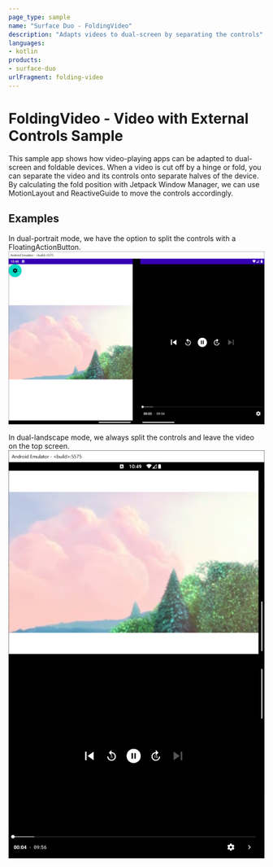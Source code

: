 ```yaml
---
page_type: sample
name: "Surface Duo - FoldingVideo"
description: "Adapts videos to dual-screen by separating the controls"
languages:
- kotlin
products:
- surface-duo
urlFragment: folding-video
---
```


# FoldingVideo - Video with External Controls Sample

This sample app shows how video-playing apps can be adapted to dual-screen and foldable devices. When a video is cut off by a hinge or fold, you can separate the video and its controls onto separate halves of the device. By calculating the fold position with Jetpack Window Manager, we can use MotionLayout and ReactiveGuide to move the controls accordingly.

## Examples

In dual-portrait mode, we have the option to split the controls with a FloatingActionButton.
![The FloatingActionButton separates the video controls](screenshots/split_dual_portrait.PNG)

In dual-landscape mode, we always split the controls and leave the video on the top screen.
![The controls stay on the bottom screen](screenshots/split_dual_landscape.PNG)